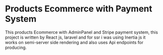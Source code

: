 # Products Ecommerce with Payment System
This products Ecommerce with AdminPanel and Stripe payment system, this project is written by React js, laravel and for ssr i was using Inertia js it works on semi-server side rendering and also uses Api endpoints for producing.
